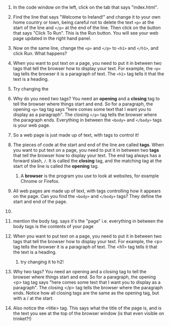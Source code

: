 1. In the code window on the left, click on the tab that says "index.html".
2. Find the line that says "Welcome to Ireland!" and change it to your own home country or town, being careful not to delete the text `<p>` at the start of the line and `</p>` at the end of the line. Then click on the button that says "Click To Run". This is the Run button. You will see your web page updated in the right hand panel.
3. Now on the same line, change the `<p>` and `</p>` to `<h1>` and `</h1>`, and click Run. What happens?
4. When you want to put text on a page, you need to put it in between two tags that tell the browser how to display your text. For example, the `<p>` tag tells the browser it is a paragraph of text. The `<h1>` tag tells it that the text is a heading.
5. Try changing the
6. Why do you need two tags? You need an **opening** and a **closing** tag to tell the browser where things start and end. So for a paragraph, the opening `<p>` tag tag says "here comes some text that I want you to display as a paragraph". The closing `</p>` tag tells the browser where the paragraph ends. Everything in between the `<body>` and `</body>` tags is your web page. 
7. So a web page is just made up of text, with tags to control it!

1. The pieces of code at the start and end of the line are called **tags**. When you want to put text on a page, you need to put it in between two **tags** that tell the browser how to display your text. The end tag always has a forward slash, `/`. It is called the **closing** tag, and the matching tag at the start of the line is called the **opening** tag.
   1. A **browser** is the program you use to look at websites, for example Chrome or Firefox.
2. All web pages are made up of text, with tags controlling how it appears on the page. Can you find the `<body>` and `</body>` tags? They define the start and end of the page.

1. 
2. mention the body tag. says it's the "page" i.e. everything in between the body tags is the contents of your page

3. When you want to put text on a page, you need to put it in between two tags that tell the browser how to display your text. For example, the &lt;p&gt; tag tells the browser it is a paragraph of text. The &lt;h1&gt; tag tells it that the text is a heading.

   1. try changing it to h2!

4. Why two tags? You need an opening and a closing tag to tell the browser where things start and end. So for a paragraph, the opening &lt;p&gt; tag tag says "here comes some text that I want you to display as a paragraph". The closing &lt;/p&gt; tag tells the browser where the paragraph ends. Notice how all closing tags are the same as the opening tag, but with a / at the start.

5. Also notice the &lt;title&gt; tag. This says what the title of the page is, and is the text you see at the top of the browser window \(is that even visible on trinket?!\)




